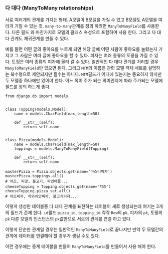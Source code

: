 ### 다 대다 (ManyToMany relationships)

서로 여러개의 관계를 가지는 형태. A모델이 B모델을 가질 수 있고 B모델도 A모델을 여러개 가질 수 있는 것.
`many-to-many`관계를 정의 하려면 `ManyToManyField`를 사용한다. 다른 필드 와 마찬가지로 모델의 클래스 속성으로 포함하여 사용 한다.
그리고 다 대다 관계도 재귀관계를 만들 수 있다.

예를 들면 어떤 글의 좋아요를 누르게 되면 해당 글에 어떤 사람이 좋아요를 눌렀는지 가지고 그 사람은 여러 글에 좋아요를 할 수 있다.
피자는 여러 종류의 토핑을 가질 수 있다.
토핑은 여러 종류의 피자에 올라 갈 수 있다.
일반적인 다 대다 관계를 처리할 경우 `ManyToManyField`만 있으면 된다. 
그리고 `MTM`의 이름은 관련 모델 객체 세트를 설명하는 복수형으로 제안되지만 필수는 아니다.
`MTM`필드가 어디에 있는지는 중요하지 않지만 두 모델중 하나에만 있어야 한다.
어느 쪽이 주가 되는 의미인지에 따라 주가되는 모델에 필드를 정의 하는게 좋다.
```
from django.db import models


class Topping(models.Model):
    name = models.CharField(max_length=50)

    def __str__(self):
        return self.name


class Pizza(models.Model):
    name = models.CharField(max_length=50)
    toppings = models.ManyToManyField(Topping)

    def __str__(self):
        return self.name
```

```
masterPizza = Pizza.objects.get(name='마스터피자')
masterPizza.toppings.all()
# 치즈, 피망, 불고기, 파인애플...
cheeseTopping = Topping.objects.get(name='치즈')
cheeseTopping.pizza_set.all()
# 치즈피자, 하와이안피자, 불고기피자...
```
이렇게 생성한 테이블중 다 대다 관계를 표한하는 테이블이 새로 생성되는데 여기는 3개의 필드가 존재 한다. `id`필드 `pizza_id`, `topping_id` 각각 `Row`의 `pk`, 피자의 `pk`, 토핑의 `pk` 다른 모델의 인스턴스의 `pk`값만으로 서로의 관계를 연결 하고 있다.

이렇게 단순한 관계일 경우는 일반적인 `ManyToManyField`로 끝나지만 만약 두 모델간의 관계에 데이터를 연결해야 할 경우가 생길 수도 있다.

이런 경우에는 중계 테이블을 만들어 `ManyToManyField`를 만들어서 사용 해야 한다.